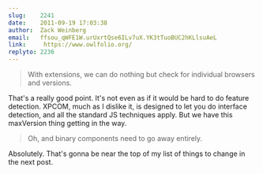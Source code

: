 ```yaml
---
slug:    2241
date:    2011-09-19 17:03:38
author:  Zack Weinberg
email:   ffsou_qWFE1W.urUxrtQse6ILv7uX.YK3tTuoBUC2hKLlsuAeL
link:     https://www.owlfolio.org/
replyto: 2236
---
```


<blockquote>With extensions, we can do nothing but check for
individual browsers and versions.</blockquote>

That's a really good point.  It's not even as if it would be hard to
do feature detection.  XPCOM, much as I dislike it, is designed to let
you do interface detection, and all the standard JS techniques apply.
But we have this maxVersion thing getting in the way.

<blockquote>Oh, and binary components need to go away
entirely.</blockquote>

Absolutely.  That's gonna be near the top of my list of things to
change in the next post.
